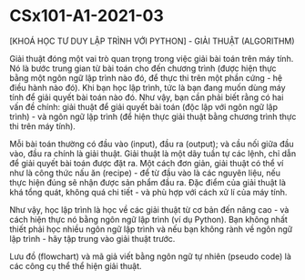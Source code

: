 # CSx101-A1-2021-03
[KHOÁ HỌC TƯ DUY LẬP TRÌNH VỚI PYTHON] - GIẢI THUẬT (ALGORITHM)

Giải thuật đóng một vai trò quan trọng trong việc giải bài toán trên máy tính. Nó là bước trung gian từ bài toán cho đến chương trình (được hiện thực bằng một ngôn ngữ lập trình nào đó, để thực thi trên một phần cứng - hệ điều hành nào đó). Khi bạn học lập trình, tức là bạn đang muốn dùng máy tính để giải quyết bài toán nào đó. Như vậy, bạn cần phải biết rằng có hai vấn đề chính: giải thuật để giải quyết bài toán (độc lập với ngôn ngữ lập trình) - và ngôn ngữ lập trình (để hiện thực giải thuật bằng chương trình thực thi trên máy tính).

Mỗi bài toán thường có đầu vào (input), đầu ra (output); và cầu nối giữa đầu vào, đầu ra chính là giải thuật. Giải thuật là một dãy tuần tự các lệnh, chỉ dẫn để giải quyết bài toán được đặt ra. Một cách đơn giản, giải thuật có thể ví như là công thức nấu ăn (recipe) - để từ đầu vào là các nguyên liệu, nếu thực hiện đúng sẽ nhận được sản phẩm đầu ra. Đặc điểm của giải thuật là khá tổng quát, không quá chi tiết - và phù hợp với cách xử lí của máy tính. 

Như vậy, học lập trình là học về các giải thuật từ cơ bản đến nâng cao - và cách hiện thực nó bằng ngôn ngữ lập trình (ví dụ Python). Bạn không nhất thiết phải học nhiều ngôn ngữ lập trình và nếu bạn không rành về ngôn ngữ lập trình - hãy tập trung vào giải thuật trước. 

Lưu đồ (flowchart) và mã giả viết bằng ngôn ngữ tự nhiên (pseudo code) là các công cụ thể thể hiện giải thuật.
